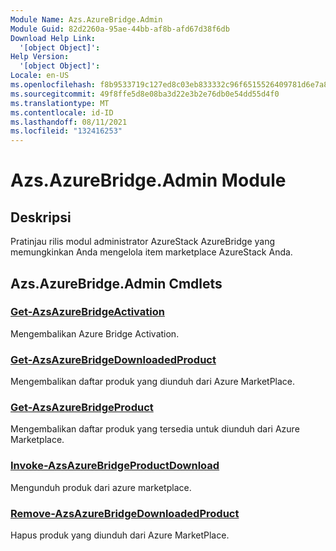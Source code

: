 ```yaml
---
Module Name: Azs.AzureBridge.Admin
Module Guid: 82d2260a-95ae-44bb-af8b-afd67d38f6db
Download Help Link:
  '[object Object]': 
Help Version:
  '[object Object]': 
Locale: en-US
ms.openlocfilehash: f8b9533719c127ed8c03eb833332c96f6515526409781d6e7a8bed484e5a5e03
ms.sourcegitcommit: 49f8ffe5d8e08ba3d22e3b2e76db0e54dd55d4f0
ms.translationtype: MT
ms.contentlocale: id-ID
ms.lasthandoff: 08/11/2021
ms.locfileid: "132416253"
---
```

# Azs.AzureBridge.Admin Module
## Deskripsi
Pratinjau rilis modul administrator AzureStack AzureBridge yang memungkinkan Anda mengelola item marketplace AzureStack Anda. 

## Azs.AzureBridge.Admin Cmdlets
### [Get-AzsAzureBridgeActivation](Get-AzsAzureBridgeActivation.md)
Mengembalikan Azure Bridge Activation.

### [Get-AzsAzureBridgeDownloadedProduct](Get-AzsAzureBridgeDownloadedProduct.md)
Mengembalikan daftar produk yang diunduh dari Azure MarketPlace.

### [Get-AzsAzureBridgeProduct](Get-AzsAzureBridgeProduct.md)
Mengembalikan daftar produk yang tersedia untuk diunduh dari Azure Marketplace.

### [Invoke-AzsAzureBridgeProductDownload](Invoke-AzsAzureBridgeProductDownload.md)
Mengunduh produk dari azure marketplace.

### [Remove-AzsAzureBridgeDownloadedProduct](Remove-AzsAzureBridgeDownloadedProduct.md)
Hapus produk yang diunduh dari Azure MarketPlace.

